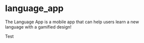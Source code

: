 # language_app

The Language App is a mobile app that can help users learn a new language with a gamified design!

Test

